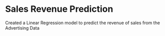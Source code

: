 # Sales Revenue Prediction

Created a Linear Regression model to predict the revenue of sales from the Advertising Data
